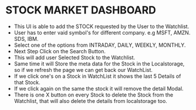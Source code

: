 # STOCK MARKET DASHBOARD

- This UI is able to add the STOCK requested by the User to the Watchlist.
- User has to enter vaid symbol's for different company. e.g MSFT, AMZN. SDS, IBM.
- Select one of the options from INTRADAY, DAILY, WEEKLY, MONTHLY.
-  Next Step Click on the Search Button.
- This will add user Selected Stock to the Watchlist.
- Same time it will Store the meta data for the Stock in the Localstorage, so if we refresh the page we can get back our WatchList.
- If we click one's on a Stock in WatchList it shows the last 5 Details of that Stock.
- If we click again on the same the stock it will remove the detail Modal.
- There is one X button on every Stock to delete the Stock from the Watchlist, that will also delete the details from localstorage too.

